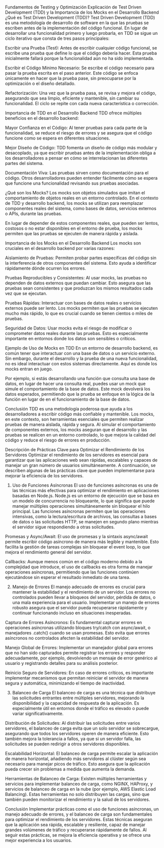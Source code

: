 Fundamentos de Testing y Optimización
Explicación de Test Driven Development (TDD) y la Importancia de los Mocks en el Desarrollo Backend
¿Qué es Test Driven Development (TDD)?
Test Driven Development (TDD) es una metodología de desarrollo de software en la que las pruebas se escriben antes de la implementación del código funcional. En lugar de desarrollar una funcionalidad primero y luego probarla, en TDD se sigue un ciclo iterativo que consta de tres pasos principales:

Escribir una Prueba (Test): Antes de escribir cualquier código funcional, se escribe una prueba que define lo que el código debería hacer. Esta prueba inicialmente fallará porque la funcionalidad aún no ha sido implementada.

Escribir el Código Mínimo Necesario: Se escribe el código necesario para pasar la prueba escrita en el paso anterior. Este código se enfoca únicamente en hacer que la prueba pase, sin preocuparse por la optimización o el diseño detallado.

Refactorización: Una vez que la prueba pasa, se revisa y mejora el código, asegurando que sea limpio, eficiente y mantenible, sin cambiar su funcionalidad. El ciclo se repite con cada nueva característica o corrección.

Importancia de TDD en el Desarrollo Backend
TDD ofrece múltiples beneficios en el desarrollo backend:

Mayor Confianza en el Código: Al tener pruebas para cada parte de la funcionalidad, se reduce el riesgo de errores y se asegura que el código funcione como se espera en diferentes situaciones.

Mejor Diseño de Código: TDD fomenta un diseño de código más modular y desacoplado, ya que escribir pruebas antes de la implementación obliga a los desarrolladores a pensar en cómo se interrelacionan las diferentes partes del sistema.

Documentación Viva: Las pruebas sirven como documentación para el código. Otros desarrolladores pueden entender fácilmente cómo se espera que funcione una funcionalidad revisando sus pruebas asociadas.

¿Qué son los Mocks?
Los mocks son objetos simulados que imitan el comportamiento de objetos reales en un entorno controlado. En el contexto de TDD y desarrollo backend, los mocks se utilizan para reemplazar componentes reales del sistema, como bases de datos, servicios externos o APIs, durante las pruebas.

En lugar de depender de estos componentes reales, que pueden ser lentos, costosos o no estar disponibles en el entorno de prueba, los mocks permiten que las pruebas se ejecuten de manera rápida y aislada.

Importancia de los Mocks en el Desarrollo Backend
Los mocks son cruciales en el desarrollo backend por varias razones:

Aislamiento de Pruebas: Permiten probar partes específicas del código sin la interferencia de otros componentes del sistema. Esto ayuda a identificar rápidamente dónde ocurren los errores.

Pruebas Reproducibles y Consistentes: Al usar mocks, las pruebas no dependen de datos externos que puedan cambiar. Esto asegura que las pruebas sean consistentes y que produzcan los mismos resultados cada vez que se ejecutan.

Pruebas Rápidas: Interactuar con bases de datos reales o servicios externos puede ser lento. Los mocks permiten que las pruebas se ejecuten mucho más rápido, lo que es crucial cuando se tienen cientos o miles de pruebas.

Seguridad de Datos: Usar mocks evita el riesgo de modificar o comprometer datos reales durante las pruebas. Esto es especialmente importante en entornos donde los datos son sensibles o críticos.

Ejemplo de Uso de Mocks en TDD
En un entorno de desarrollo backend, es común tener que interactuar con una base de datos o un servicio externo. Sin embargo, durante el desarrollo y la prueba de una nueva funcionalidad, no es ideal interactuar con estos sistemas directamente. Aquí es donde los mocks entran en juego.

Por ejemplo, si estás desarrollando una función que consulta una base de datos, en lugar de hacer una consulta real, puedes usar un mock que simule el comportamiento de la base de datos. Este mock devolverá los datos esperados, permitiendo que la prueba se enfoque en la lógica de la función en lugar de en el funcionamiento de la base de datos.

Conclusión
TDD es una metodología poderosa que ayuda a los desarrolladores a escribir código más confiable y mantenible. Los mocks, en este contexto, son herramientas esenciales que permiten realizar pruebas de manera aislada, rápida y segura. Al simular el comportamiento de componentes externos, los mocks aseguran que el desarrollo y las pruebas se realicen en un entorno controlado, lo que mejora la calidad del código y reduce el riesgo de errores en producción.

Descripción de Prácticas Clave para Optimizar el Rendimiento de los Servidores
Optimizar el rendimiento de los servidores es esencial para garantizar que las aplicaciones web sean rápidas, escalables y capaces de manejar un gran número de usuarios simultáneamente. A continuación, se describen algunas de las prácticas clave que pueden implementarse para mejorar la eficiencia de los servidores.

1. Uso de Funciones Asíncronas
El uso de funciones asíncronas es una de las técnicas más efectivas para optimizar el rendimiento en aplicaciones basadas en Node.js. Node.js es un entorno de ejecución que se basa en un modelo de concurrencia no bloqueante, lo que significa que puede manejar múltiples operaciones simultáneamente sin bloquear el hilo principal. Las funciones asíncronas permiten que las operaciones intensivas, como la lectura/escritura de archivos, las consultas a bases de datos o las solicitudes HTTP, se manejen en segundo plano mientras el servidor sigue respondiendo a otras solicitudes.

Promesas y Async/Await: El uso de promesas y la sintaxis async/await permite escribir código asíncrono de manera más legible y mantenible. Esto facilita la gestión de tareas complejas sin bloquear el event loop, lo que mejora el rendimiento general del servidor.

Callbacks: Aunque menos común en el código moderno debido a la complejidad que introduce, el uso de callbacks es otra forma de manejar operaciones asíncronas, permitiendo que las funciones continúen ejecutándose sin esperar el resultado inmediato de una tarea.

2. Manejo de Errores
El manejo adecuado de errores es crucial para mantener la estabilidad y el rendimiento de un servidor. Los errores no controlados pueden llevar a bloqueos del servidor, pérdida de datos, o una mala experiencia para el usuario. Implementar un manejo de errores robusto asegura que el servidor pueda recuperarse rápidamente y continuar funcionando incluso en situaciones inesperadas.

Captura de Errores Asíncronos: Es fundamental capturar errores en operaciones asíncronas utilizando bloques try/catch con async/await, o manejadores .catch() cuando se usan promesas. Esto evita que errores asíncronos no controlados afecten la estabilidad del servidor.

Manejo Global de Errores: Implementar un manejador global para errores que no han sido capturados permite registrar los errores y responder adecuadamente, por ejemplo, devolviendo un mensaje de error genérico al usuario y registrando detalles para su análisis posterior.

Reinicio Seguro de Servidores: En caso de errores críticos, es importante implementar mecanismos que permitan reiniciar el servidor de manera segura y automática, minimizando el tiempo de inactividad.

3. Balanceo de Carga
El balanceo de carga es una técnica que distribuye las solicitudes entrantes entre múltiples servidores, mejorando la disponibilidad y la capacidad de respuesta de la aplicación. Es especialmente útil en entornos donde el tráfico es elevado o puede variar significativamente.

Distribución de Solicitudes: Al distribuir las solicitudes entre varios servidores, el balanceo de carga evita que un solo servidor se sobrecargue, asegurando que todos los servidores operen de manera eficiente. Esto también mejora la tolerancia a fallos, ya que si un servidor falla, las solicitudes se pueden redirigir a otros servidores disponibles.

Escalabilidad Horizontal: El balanceo de carga permite escalar la aplicación de manera horizontal, añadiendo más servidores al clúster según sea necesario para manejar picos de tráfico. Esto asegura que la aplicación pueda crecer sin problemas a medida que aumenta la demanda.

Herramientas de Balanceo de Carga: Existen múltiples herramientas y servicios para implementar balanceo de carga, como NGINX, HAProxy, y servicios de balanceo de carga en la nube (por ejemplo, AWS Elastic Load Balancing). Estas herramientas no solo distribuyen las cargas, sino que también pueden monitorizar el rendimiento y la salud de los servidores.

Conclusión
Implementar prácticas como el uso de funciones asíncronas, un manejo adecuado de errores, y el balanceo de carga son fundamentales para optimizar el rendimiento de los servidores. Estas técnicas aseguran que la aplicación sea rápida, escalable y resiliente, capaz de manejar grandes volúmenes de tráfico y recuperarse rápidamente de fallos. Al seguir estas prácticas, se mejora la eficiencia operativa y se ofrece una mejor experiencia a los usuarios.

